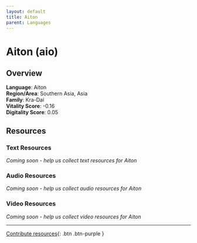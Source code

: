 ```yaml
---
layout: default
title: Aiton
parent: Languages
---
```


# Aiton (aio)

## Overview

**Language**: Aiton  
**Region/Area**: Southern Asia, Asia  
**Family**: Kra-Dai  
**Vitality Score**: -0.16  
**Digitality Score**: 0.05  

## Resources

### Text Resources
*Coming soon - help us collect text resources for Aiton*

### Audio Resources
*Coming soon - help us collect audio resources for Aiton*

### Video Resources
*Coming soon - help us collect video resources for Aiton*

---

[Contribute resources](https://fairtrain.github.io/){: .btn .btn-purple }
